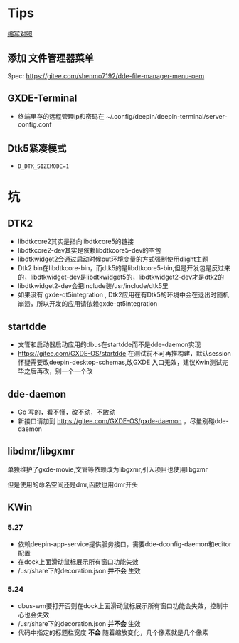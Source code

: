 # Tips

[缩写对照](./缩写对照表.md)

## 添加 文件管理器菜单

Spec: https://gitee.com/shenmo7192/dde-file-manager-menu-oem



## GXDE-Terminal

* 终端里存的远程管理ip和密码在 ~/.config/deepin/deepin-terminal/server-config.conf

## Dtk5紧凑模式

* `D_DTK_SIZEMODE=1 `

# 坑

## DTK2 

* libdtkcore2其实是指向libdtkcore5的链接
* libdtkcore2-dev其实是依赖libdtkcore5-dev的空包
* libdtkwidget2会通过启动时候put环境变量的方式强制使用dlight主题
* Dtk2 bin在libdtkcore-bin，而dtk5的是libdtkcore5-bin,但是开发包是反过来的，libdtkwidget-dev是libdtkwidget5的，libdtkwidget2-dev才是dtk2的
* libdtkwidget2-dev会把Include装/usr/include/dtk5里
* 如果没有 gxde-qt5integration , Dtk2应用在有Dtk5的环境中会在退出时随机崩溃，所以开发的应用请依赖gxde-qt5integration

## startdde

* 文管和启动器启动应用的dbus在startdde而不是dde-daemon实现
* https://gitee.com/GXDE-OS/startdde 在测试前不可再推构建，默认session怀疑需要改deepin-desktop-schemas,改GXDE 入口无效，建议Kwin测试完毕之后再改，别一个一个改

## dde-daemon

* Go 写的，看不懂，改不动，不敢动
* 新接口请加到 https://gitee.com/GXDE-OS/gxde-daemon ，尽量别碰dde-daemon


## libdmr/libgxmr

单独维护了gxde-movie,文管等依赖改为libgxmr,引入项目也使用libgxmr

但是使用的命名空间还是dmr,函数也用dmr开头

## KWin

### 5.27

* 依赖deepin-app-service提供服务接口，需要dde-dconfig-daemon和editor配置
* 在dock上面滑动鼠标展示所有窗口功能失效
* /usr/share下的decoration.json **并不会** 生效


### 5.24

* dbus-wm要打开否则在dock上面滑动鼠标展示所有窗口功能会失效，控制中心也会失效
* /usr/share下的decoration.json **并不会** 生效
* 代码中指定的标题栏宽度 **不会** 随着缩放变化，几个像素就是几个像素